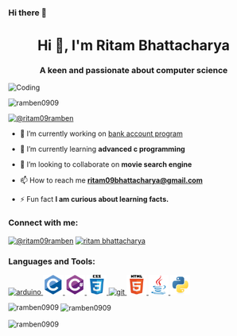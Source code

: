 ### Hi there 👋

<!--
**Ramben0909/Ramben0909** is a ✨ _special_ ✨ repository because its `README.md` (this file) appears on your GitHub profile.

Here are some ideas to get you started:

- 🔭 I’m currently working on ...
- 🌱 I’m currently learning ...
- 👯 I’m looking to collaborate on ...
- 🤔 I’m looking for help with ...
- 💬 Ask me about ...
- 📫 How to reach me: ...
- 😄 Pronouns: ...
- ⚡ Fun fact: ...
-->
<h1 align="center">Hi 👋, I'm Ritam Bhattacharya</h1>
<h3 align="center">A keen and passionate about computer science </h3>
<img alt="Coding" width="400" src="https://cdn1.vectorstock.com/i/1000x1000/47/05/young-man-programmer-working-on-computer-with-code-vector-18324705.jpg"> 

<p align="left"> <img src="https://komarev.com/ghpvc/?username=ramben0909&label=Profile%20views&color=0e75b6&style=flat" alt="ramben0909" /> </p>

<p align="left"> <a href="https://twitter.com/@ritam09ramben" target="blank"><img src="https://img.shields.io/twitter/follow/@ritam09ramben?logo=twitter&style=for-the-badge" alt="@ritam09ramben" /></a> </p>

- 🔭 I’m currently working on [bank account program](https://github.com/Ramben0909/Bank-account-project)

- 🌱 I’m currently learning **advanced c programming**

- 👯 I’m looking to collaborate on **movie search engine**

- 📫 How to reach me **ritam09bhattacharya@gmail.com**

- ⚡ Fun fact **I am curious about learning facts.**

<h3 align="left">Connect with me:</h3>
<p align="left">
<a href="https://twitter.com/@ritam09ramben" target="blank"><img align="center" src="https://raw.githubusercontent.com/rahuldkjain/github-profile-readme-generator/master/src/images/icons/Social/twitter.svg" alt="@ritam09ramben" height="30" width="40" /></a>
<a href="https://linkedin.com/in/ritam bhattacharya" target="blank"><img align="center" src="https://raw.githubusercontent.com/rahuldkjain/github-profile-readme-generator/master/src/images/icons/Social/linked-in-alt.svg" alt="ritam bhattacharya" height="30" width="40" /></a>
</p>

<h3 align="left">Languages and Tools:</h3>
<p align="left"> <a href="https://www.arduino.cc/" target="_blank" rel="noreferrer"> <img src="https://cdn.worldvectorlogo.com/logos/arduino-1.svg" alt="arduino" width="40" height="40"/> </a> <a href="https://www.cprogramming.com/" target="_blank" rel="noreferrer"> <img src="https://raw.githubusercontent.com/devicons/devicon/master/icons/c/c-original.svg" alt="c" width="40" height="40"/> </a> <a href="https://www.w3schools.com/cs/" target="_blank" rel="noreferrer"> <img src="https://raw.githubusercontent.com/devicons/devicon/master/icons/csharp/csharp-original.svg" alt="csharp" width="40" height="40"/> </a> <a href="https://www.w3schools.com/css/" target="_blank" rel="noreferrer"> <img src="https://raw.githubusercontent.com/devicons/devicon/master/icons/css3/css3-original-wordmark.svg" alt="css3" width="40" height="40"/> </a> <a href="https://git-scm.com/" target="_blank" rel="noreferrer"> <img src="https://www.vectorlogo.zone/logos/git-scm/git-scm-icon.svg" alt="git" width="40" height="40"/> </a> <a href="https://www.w3.org/html/" target="_blank" rel="noreferrer"> <img src="https://raw.githubusercontent.com/devicons/devicon/master/icons/html5/html5-original-wordmark.svg" alt="html5" width="40" height="40"/> </a> <a href="https://www.java.com" target="_blank" rel="noreferrer"> <img src="https://raw.githubusercontent.com/devicons/devicon/master/icons/java/java-original.svg" alt="java" width="40" height="40"/> </a> <a href="https://www.python.org" target="_blank" rel="noreferrer"> <img src="https://raw.githubusercontent.com/devicons/devicon/master/icons/python/python-original.svg" alt="python" width="40" height="40"/> </a> </p>

<p><img align="left" src="https://github-readme-stats.vercel.app/api/top-langs?username=ramben0909&show_icons=true&locale=en&layout=compact" alt="ramben0909" /></p>

<p>&nbsp;<img align="center" src="https://github-readme-stats.vercel.app/api?username=ramben0909&show_icons=true&locale=en" alt="ramben0909" /></p>

<p><img align="center" src="https://github-readme-streak-stats.herokuapp.com/?user=ramben0909&" alt="ramben0909" /></p>
